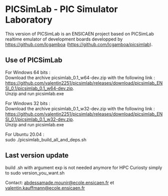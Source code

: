 
# PICSimLab - PIC Simulator Laboratory


This version of PICSimLab is an ENSICAEN project based on PICSimLab realtime emulator of development boards developped by https://github.com/lcgamboa (https://github.com/lcgamboa/picsimlab).


## Use of PICSimLab

For Windows 64 bits :  
Download the archive picsimlab_0.1_w64-dev.zip with the following link : https://github.com/valentin2251/picsimlab/releases/download/picsimlab_ENSI_0.1/picsimlab_0.1_w64-dev.zip.  
Unzip and run picsimlab.exe

For Windows 32 bits :  
Download the archive picsimlab_0.1_w32-dev.zip with the following link : https://github.com/valentin2251/picsimlab/releases/download/picsimlab_ENSI_0.1/picsimlab_0.1_w32-dev.zip.  
Unzip and run picsimlab.exe

For Ubuntu 20.04 :  
sudo ./picsimlab_build_all_and_deps.sh

## Last version update
build .sh with argument exp is not needed anymore for HPC Curiosty 
simply to sudo version_you_want.sh



Contact: abdessamade.mounir@ecole.ensicaen.fr et valentin.kauffmann@ecole.ensicaen.fr

